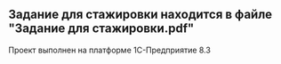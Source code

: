 ## Задание для стажировки находится в файле "Задание для стажировки.pdf"
Проект выполнен на платформе 1С-Предприятие 8.3
